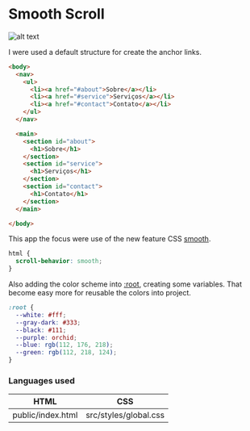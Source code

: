 # Smooth Scroll

![alt text](src/assets/smooth-scroll.gif)

I were used a default structure for create the anchor links.

```html
<body>
  <nav>
    <ul>
      <li><a href="#about">Sobre</a></li>
      <li><a href="#service">Serviços</a></li>
      <li><a href="#contact">Contato</a></li>
    </ul>
  </nav>

  <main>
    <section id="about">
      <h1>Sobre</h1>
    </section>
    <section id="service">
      <h1>Serviços</h1>
    </section>
    <section id="contact">
      <h1>Contato</h1>
    </section>
  </main>

</body>
```


This app the focus were use of the new feature CSS [smooth]().

```css
html {
  scroll-behavior: smooth;
}
```
Also adding the color scheme into  [:root](), creating some variables.
That become easy more for reusable the colors into project.
```css
:root {
  --white: #fff;
  --gray-dark: #333;
  --black: #111;
  --purple: orchid;
  --blue: rgb(112, 176, 218);
  --green: rgb(112, 218, 124);
}
```



### Languages used

| HTML   |      CSS      |
|----------|:-------------:|
|public/index.html |  src/styles/global.css |
